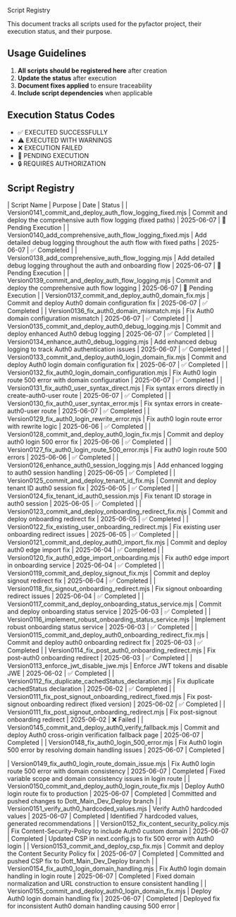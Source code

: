 Script Registry

This document tracks all scripts used for the pyfactor project, their execution status, and their purpose.


## Usage Guidelines

1. **All scripts should be registered here** after creation
2. **Update the status** after execution
3. **Document fixes applied** to ensure traceability
4. **Include script dependencies** when applicable

## Execution Status Codes

- ✅ EXECUTED SUCCESSFULLY
- ⚠️ EXECUTED WITH WARNINGS
- ❌ EXECUTION FAILED
- 🔄 PENDING EXECUTION
- 🔒 REQUIRES AUTHORIZATION

## Script Registry

| Script Name | Purpose | Date | Status |
| Version0141_commit_and_deploy_auth_flow_logging_fixed.mjs | Commit and deploy the comprehensive auth flow logging (fixed paths) | 2025-06-07 | 🔄 Pending Execution |
| Version0140_add_comprehensive_auth_flow_logging_fixed.mjs | Add detailed debug logging throughout the auth flow with fixed paths | 2025-06-07 | ✅ Completed |
| Version0138_add_comprehensive_auth_flow_logging.mjs | Add detailed debug logging throughout the auth and onboarding flow | 2025-06-07 | 🔄 Pending Execution |
| Version0139_commit_and_deploy_auth_flow_logging.mjs | Commit and deploy the comprehensive auth flow logging | 2025-06-07 | 🔄 Pending Execution |
| Version0137_commit_and_deploy_auth0_domain_fix.mjs | Commit and deploy Auth0 domain configuration fix | 2025-06-07 | ✅ Completed |
| Version0136_fix_auth0_domain_mismatch.mjs | Fix Auth0 domain configuration mismatch | 2025-06-07 | ✅ Completed |
| Version0135_commit_and_deploy_auth0_debug_logging.mjs | Commit and deploy enhanced Auth0 debug logging | 2025-06-07 | ✅ Completed |
| Version0134_enhance_auth0_debug_logging.mjs | Add enhanced debug logging to track Auth0 authentication issues | 2025-06-07 | ✅ Completed |
| Version0133_commit_and_deploy_auth0_login_domain_fix.mjs | Commit and deploy Auth0 login domain configuration fix | 2025-06-07 | ✅ Completed |
| Version0132_fix_auth0_login_domain_configuration.mjs | Fix Auth0 login route 500 error with domain configuration | 2025-06-07 | ✅ Completed |
| Version0131_fix_auth0_user_syntax_direct.mjs | Fix syntax errors directly in create-auth0-user route | 2025-06-07 | ✅ Completed |
| Version0130_fix_auth0_user_syntax_error.mjs | Fix syntax errors in create-auth0-user route | 2025-06-07 | ✅ Completed |
| Version0129_fix_auth0_login_rewrite_error.mjs | Fix auth0 login route error with rewrite logic | 2025-06-06 | ✅ Completed |
| Version0128_commit_and_deploy_auth0_login_fix.mjs | Commit and deploy auth0 login 500 error fix | 2025-06-06 | ✅ Completed |
| Version0127_fix_auth0_login_route_500_error.mjs | Fix auth0 login route 500 errors | 2025-06-06 | ✅ Completed |
| Version0126_enhance_auth0_session_logging.mjs | Add enhanced logging to auth0 session handling | 2025-06-05 | ✅ Completed |
| Version0125_commit_and_deploy_tenant_id_fix.mjs | Commit and deploy tenant ID auth0 session fix | 2025-06-05 | ✅ Completed |
| Version0124_fix_tenant_id_auth0_session.mjs | Fix tenant ID storage in auth0 session | 2025-06-05 | ✅ Completed |
| Version0123_commit_and_deploy_onboarding_redirect_fix.mjs | Commit and deploy onboarding redirect fix | 2025-06-05 | ✅ Completed |
| Version0122_fix_existing_user_onboarding_redirect.mjs | Fix existing user onboarding redirect issues | 2025-06-05 | ✅ Completed |
| Version0121_commit_and_deploy_auth0_import_fix.mjs | Commit and deploy auth0 edge import fix | 2025-06-04 | ✅ Completed |
| Version0120_fix_auth0_edge_import_onboarding.mjs | Fix auth0 edge import in onboarding service | 2025-06-04 | ✅ Completed |
| Version0119_commit_and_deploy_signout_fix.mjs | Commit and deploy signout redirect fix | 2025-06-04 | ✅ Completed |
| Version0118_fix_signout_onboarding_redirect.mjs | Fix signout onboarding redirect issues | 2025-06-04 | ✅ Completed |
| Version0117_commit_and_deploy_onboarding_status_service.mjs | Commit and deploy onboarding status service | 2025-06-03 | ✅ Completed |
| Version0116_implement_robust_onboarding_status_service.mjs | Implement robust onboarding status service | 2025-06-03 | ✅ Completed |
| Version0115_commit_and_deploy_auth0_onboarding_redirect_fix.mjs | Commit and deploy auth0 onboarding redirect fix | 2025-06-03 | ✅ Completed |
| Version0114_fix_post_auth0_onboarding_redirect.mjs | Fix post-auth0 onboarding redirect | 2025-06-03 | ✅ Completed |
| Version0113_enforce_jwt_disable_jwe.mjs | Enforce JWT tokens and disable JWE | 2025-06-02 | ✅ Completed |
| Version0112_fix_duplicate_cachedStatus_declaration.mjs | Fix duplicate cachedStatus declaration | 2025-06-02 | ✅ Completed |
| Version0111_fix_post_signout_onboarding_redirect_fixed.mjs | Fix post-signout onboarding redirect (fixed version) | 2025-06-02 | ✅ Completed |
| Version0111_fix_post_signout_onboarding_redirect.mjs | Fix post-signout onboarding redirect | 2025-06-02 | ❌ Failed |
| Version0145_commit_and_deploy_auth0_verify_fallback.mjs | Commit and deploy Auth0 cross-origin verification fallback page | 2025-06-07 | Completed |
| Version0148_fix_auth0_login_500_error.mjs | Fix Auth0 login 500 error by resolving domain handling issues | 2025-06-07 | Completed |

| Version0149_fix_auth0_login_route_domain_issue.mjs | Fix Auth0 login route 500 error with domain consistency | 2025-06-07 | Completed | Fixed variable scope and domain consistency issues in login route |
| Version0150_commit_and_deploy_auth0_login_route_fix.mjs | Deploy Auth0 login route fix to production | 2025-06-07 | Completed | Committed and pushed changes to Dott_Main_Dev_Deploy branch |
| Version0151_verify_auth0_hardcoded_values.mjs | Verify Auth0 hardcoded values | 2025-06-07 | Completed | Identified 7 hardcoded values, generated recommendations |
| Version0152_fix_content_security_policy.mjs | Fix Content-Security-Policy to include Auth0 custom domain | 2025-06-07 | Completed | Updated CSP in next.config.js to fix 500 error with Auth0 login |
| Version0153_commit_and_deploy_csp_fix.mjs | Commit and deploy the Content Security Policy fix | 2025-06-07 | Completed | Committed and pushed CSP fix to Dott_Main_Dev_Deploy branch |
| Version0154_fix_auth0_login_domain_handling.mjs | Fix Auth0 login domain handling in login route | 2025-06-07 | Completed | Fixed domain normalization and URL construction to ensure consistent handling |
| Version0155_commit_and_deploy_auth0_login_domain_fix.mjs | Deploy Auth0 login domain handling fix | 2025-06-07 | Completed | Deployed fix for inconsistent Auth0 domain handling causing 500 error |
